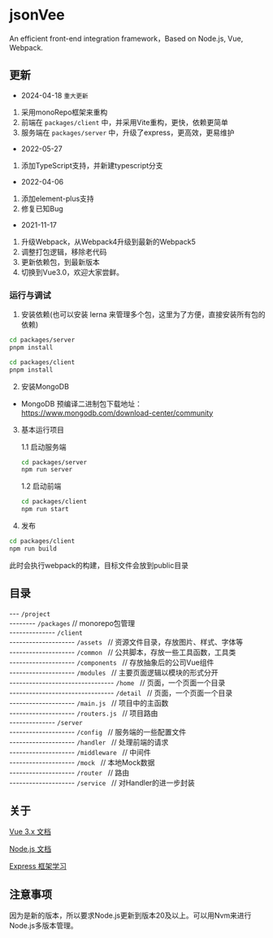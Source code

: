 # jsonVee
An efficient front-end integration framework，Based on Node.js, Vue, Webpack.

## 更新 

- 2024-04-18 `重大更新`

1. 采用monoRepo框架来重构
2. 前端在 `packages/client` 中，并采用Vite重构，更快，依赖更简单
3. 服务端在 `packages/server` 中，升级了express，更高效，更易维护

- 2022-05-27

1. 添加TypeScript支持，并新建typescript分支

- 2022-04-06

1. 添加element-plus支持
2. 修复已知Bug

- 2021-11-17

1. 升级Webpack，从Webpack4升级到最新的Webpack5
2. 调整打包逻辑，移除老代码
3. 更新依赖包，到最新版本
4. 切换到Vue3.0，欢迎大家尝鲜。
### 运行与调试

1. 安装依赖(也可以安装 lerna 来管理多个包，这里为了方便，直接安装所有包的依赖)

```bash
cd packages/server
pnpm install

cd packages/client
pnpm install
```
2. 安装MongoDB

- MongoDB 预编译二进制包下载地址：https://www.mongodb.com/download-center/community

3. 基本运行项目 

    1.1 启动服务端
    ```bash
    cd packages/server
    npm run server
    ```
    1.2 启动前端
    ```bash
    cd packages/client
    npm run start
    ```
4. 发布
```bash
cd packages/client
npm run build
```
此时会执行webpack的构建，目标文件会放到public目录

## 目录

--- `/project`   
-------- `/packages`   // monorepo包管理  
-------------- `/client `       
-------------------- `/assets `   // 资源文件目录，存放图片、样式、字体等   
-------------------- `/common `   // 公共脚本，存放一些工具函数，工具类   
-------------------- `/components `   // 存放抽象后的公司Vue组件   
-------------------- `/modules `   // 主要页面逻辑以模块的形式分开   
-------------------------------- `/home `   // 页面，一个页面一个目录   
-------------------------------- `/detail `   // 页面，一个页面一个目录  
-------------------- `/main.js `   // 项目中的主函数   
-------------------- `/routers.js `   // 项目路由    
-------------- `/server `       
-------------------- `/config `   // 服务端的一些配置文件   
-------------------- `/handler `   // 处理前端的请求   
-------------------- `/middleware `   // 中间件   
-------------------- `/mock `   // 本地Mock数据   
-------------------- `/router `   // 路由  
-------------------- `/service `   // 对Handler的进一步封装    


## 关于

[Vue 3.x 文档](https://v3.cn.vuejs.org/)

[Node.js 文档](http://nodejs.cn/)    

[Express 框架学习](https://github.com/expressjs/express)


## 注意事项

因为是新的版本，所以要求Node.js更新到版本20及以上。可以用Nvm来进行Node.js多版本管理。